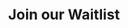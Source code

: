 ---
title: Join our Waitlist
seo:
  page_title:
  meta_description:
  featured_image:
hero: 
  enabled: true
  heading: Join our Waitlist
  body: 
  button:
    enabled: false
    open_in_new_tab: true
    button_url: 
    button_text: Join Waitlist
---
